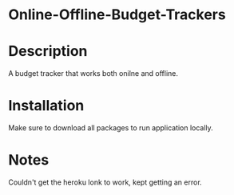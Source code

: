 # Online-Offline-Budget-Trackers

# Description
A budget tracker that works both onilne and offline. 

# Installation
Make sure to download all packages to run application locally.

# Notes
Couldn't get the heroku lonk to work, kept getting an error.
